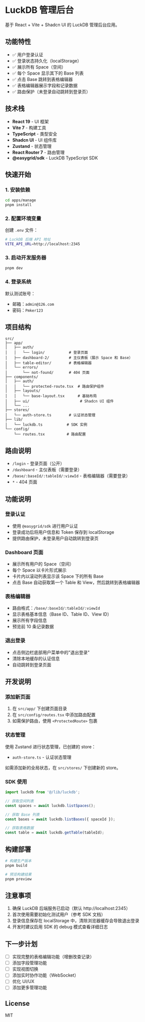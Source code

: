 # LuckDB 管理后台

基于 React + Vite + Shadcn UI 的 LuckDB 管理后台应用。

## 功能特性

- ✅ 用户登录认证
- ✅ 登录状态持久化（localStorage）
- ✅ 展示所有 Space（空间）
- ✅ 每个 Space 显示其下的 Base 列表
- ✅ 点击 Base 跳转到表格编辑器
- ✅ 表格编辑器展示字段和记录数据
- ✅ 路由保护（未登录自动跳转到登录页）

## 技术栈

- **React 19** - UI 框架
- **Vite 7** - 构建工具
- **TypeScript** - 类型安全
- **Shadcn UI** - UI 组件库
- **Zustand** - 状态管理
- **React Router 7** - 路由管理
- **@easygrid/sdk** - LuckDB TypeScript SDK

## 快速开始

### 1. 安装依赖

```bash
cd apps/manage
pnpm install
```

### 2. 配置环境变量

创建 `.env` 文件：

```bash
# LuckDB 后端 API 地址
VITE_API_URL=http://localhost:2345
```

### 3. 启动开发服务器

```bash
pnpm dev
```

### 4. 登录系统

默认测试账号：
- 邮箱：`admin@126.com`
- 密码：`Pmker123`

## 项目结构

```
src/
├── app/
│   ├── auth/
│   │   └── login/           # 登录页面
│   ├── dashboard-2/         # 主仪表板（展示 Space 和 Base）
│   ├── table-editor/        # 表格编辑器
│   └── errors/
│       └── not-found/       # 404 页面
├── components/
│   ├── auth/
│   │   └── protected-route.tsx  # 路由保护组件
│   ├── layouts/
│   │   └── base-layout.tsx      # 基础布局
│   ├── ui/                       # Shadcn UI 组件
│   └── ...
├── stores/
│   └── auth-store.ts        # 认证状态管理
├── lib/
│   └── luckdb.ts           # SDK 实例
└── config/
    └── routes.tsx          # 路由配置
```

## 路由说明

- `/login` - 登录页面（公开）
- `/dashboard` - 主仪表板（需要登录）
- `/base/:baseId/:tableId/:viewId` - 表格编辑器（需要登录）
- `*` - 404 页面

## 功能说明

### 登录认证

- 使用 `@easygrid/sdk` 进行用户认证
- 登录成功后将用户信息和 Token 保存到 localStorage
- 提供路由保护，未登录用户自动跳转到登录页

### Dashboard 页面

- 展示所有用户的 Space（空间）
- 每个 Space 以卡片形式展示
- 卡片内以滚动列表显示该 Space 下的所有 Base
- 点击 Base 自动获取第一个 Table 和 View，然后跳转到表格编辑器

### 表格编辑器

- 路由格式：`/base/:baseId/:tableId/:viewId`
- 显示表格基本信息（Base ID、Table ID、View ID）
- 展示所有字段信息
- 预览前 10 条记录数据

### 退出登录

- 点击侧边栏底部用户菜单中的"退出登录"
- 清除本地缓存的认证信息
- 自动跳转到登录页面

## 开发说明

### 添加新页面

1. 在 `src/app/` 下创建页面目录
2. 在 `src/config/routes.tsx` 中添加路由配置
3. 如需保护路由，使用 `<ProtectedRoute>` 包裹

### 状态管理

使用 Zustand 进行状态管理，已创建的 store：

- `auth-store.ts` - 认证状态管理

如需添加新的全局状态，在 `src/stores/` 下创建新的 store。

### SDK 使用

```typescript
import luckdb from '@/lib/luckdb';

// 获取空间列表
const spaces = await luckdb.listSpaces();

// 获取 Base 列表
const bases = await luckdb.listBases({ spaceId });

// 获取表格数据
const table = await luckdb.getTable(tableId);
```

## 构建部署

```bash
# 构建生产版本
pnpm build

# 预览构建结果
pnpm preview
```

## 注意事项

1. 确保 LuckDB 后端服务已启动（默认 http://localhost:2345）
2. 首次使用需要初始化测试用户（参考 SDK 文档）
3. 登录信息保存在 localStorage 中，清除浏览器缓存会导致退出登录
4. 开发时建议启用 SDK 的 debug 模式查看详细日志

## 下一步计划

- [ ] 实现完整的表格编辑功能（增删改查记录）
- [ ] 添加字段管理功能
- [ ] 实现视图切换
- [ ] 添加实时协作功能（WebSocket）
- [ ] 优化 UI/UX
- [ ] 添加更多管理功能

## License

MIT

